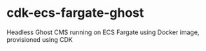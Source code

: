 # cdk-ecs-fargate-ghost
Headless  Ghost CMS running on ECS Fargate using Docker image, provisioned using CDK
